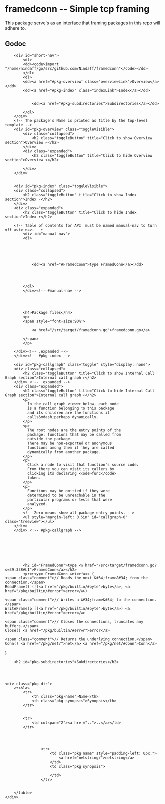 # framedconn -- Simple tcp framing
This package serve's as an interface that framing packages in this repo will adhere to.

	
## Godoc		
		<div id="short-nav">
			<dl>
			<dd><code>import "/home/nindaff/go/src/github.com/Nindaff/framedconn"</code></dd>
			</dl>
			<dl>
			<dd><a href="#pkg-overview" class="overviewLink">Overview</a></dd>
			<dd><a href="#pkg-index" class="indexLink">Index</a></dd>
			
			
				<dd><a href="#pkg-subdirectories">Subdirectories</a></dd>
			
			</dl>
		</div>
		<!-- The package's Name is printed as title by the top-level template -->
		<div id="pkg-overview" class="toggleVisible">
			<div class="collapsed">
				<h2 class="toggleButton" title="Click to show Overview section">Overview ▹</h2>
			</div>
			<div class="expanded">
				<h2 class="toggleButton" title="Click to hide Overview section">Overview ▾</h2>
				
			</div>
		</div>
		

		<div id="pkg-index" class="toggleVisible">
		<div class="collapsed">
			<h2 class="toggleButton" title="Click to show Index section">Index ▹</h2>
		</div>
		<div class="expanded">
			<h2 class="toggleButton" title="Click to hide Index section">Index ▾</h2>

		<!-- Table of contents for API; must be named manual-nav to turn off auto nav. -->
			<div id="manual-nav">
			<dl>
			
			
			
			
				
				<dd><a href="#FramedConn">type FramedConn</a></dd>
				
				
			
			
			</dl>
			</div><!-- #manual-nav -->

		

		
			<h4>Package files</h4>
			<p>
			<span style="font-size:90%">
			
				<a href="/src/target/framedconn.go">framedconn.go</a>
			
			</span>
			</p>
		
		</div><!-- .expanded -->
		</div><!-- #pkg-index -->

		<div id="pkg-callgraph" class="toggle" style="display: none">
		<div class="collapsed">
			<h2 class="toggleButton" title="Click to show Internal Call Graph section">Internal call graph ▹</h2>
		</div> <!-- .expanded -->
		<div class="expanded">
			<h2 class="toggleButton" title="Click to hide Internal Call Graph section">Internal call graph ▾</h2>
			<p>
			  In the call graph viewer below, each node
			  is a function belonging to this package
			  and its children are the functions it
			  calls&mdash;perhaps dynamically.
			</p>
			<p>
			  The root nodes are the entry points of the
			  package: functions that may be called from
			  outside the package.
			  There may be non-exported or anonymous
			  functions among them if they are called
			  dynamically from another package.
			</p>
			<p>
			  Click a node to visit that function's source code.
			  From there you can visit its callers by
			  clicking its declaring <code>func</code>
			  token.
			</p>
			<p>
			  Functions may be omitted if they were
			  determined to be unreachable in the
			  particular programs or tests that were
			  analyzed.
			</p>
			<!-- Zero means show all package entry points. -->
			<ul style="margin-left: 0.5in" id="callgraph-0" class="treeview"></ul>
		</div>
		</div> <!-- #pkg-callgraph -->

		
		
		
		
			
			
			<h2 id="FramedConn">type <a href="/src/target/framedconn.go?s=39:338#L1">FramedConn</a></h2>
			<pre>type FramedConn interface {
    <span class="comment">// Reads the next &#34;frame&#34; from the connection.</span>
    ReadFrame() ([]<a href="/pkg/builtin/#byte">byte</a>, <a href="/pkg/builtin/#error">error</a>)

    <span class="comment">// Writes a &#34;frame&#34; to the connection.</span>
    WriteFrame(p []<a href="/pkg/builtin/#byte">byte</a>) <a href="/pkg/builtin/#error">error</a>

    <span class="comment">// Closes the connections, truncates any buffers.</span>
    Close() <a href="/pkg/builtin/#error">error</a>

    <span class="comment">// Returns the underlying connection.</span>
    Conn() <a href="/pkg/net/">net</a>.<a href="/pkg/net/#Conn">Conn</a>
}</pre>
			

			

			

			
			
			

			

			
		
	

	





	
	
		<h2 id="pkg-subdirectories">Subdirectories</h2>
	
	


	<div class="pkg-dir">
		<table>
			<tr>
				<th class="pkg-name">Name</th>
				<th class="pkg-synopsis">Synopsis</th>
			</tr>

			
			<tr>
				<td colspan="2"><a href="..">..</a></td>
			</tr>
			

			
				
					<tr>
						<td class="pkg-name" style="padding-left: 0px;">
							<a href="netstring/">netstring</a>
						</td>
						<td class="pkg-synopsis">
							
						</td>
					</tr>
				
			
		</table>
	</div>


	

